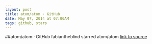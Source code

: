 ```yaml
---
layout: post
title: atom/atom · GitHub
date: May 07, 2014 at 07:00AM
tags: github, stars
---
```

##atom/atom · GitHub
fabiantheblind starred atom/atom
[link to source](http://ift.tt/1kHy7nI) 
